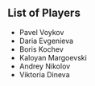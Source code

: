 ## List of Players

- Pavel Voykov
- Daria Evgenieva
- Boris Kochev
- Kaloyan Margoevski
- Andrey Nikolov
- Viktoria Dineva
